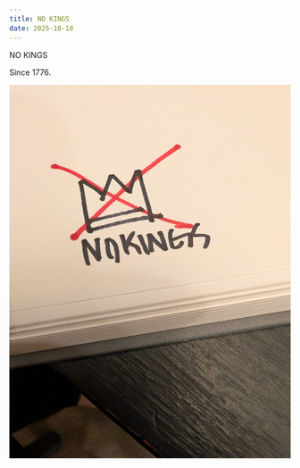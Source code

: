 ```yaml
---
title: NO KINGS
date: 2025-10-18
---
```


NO KINGS

Since 1776.

![NO KINGS](/assets/images/nokings.jpg)
